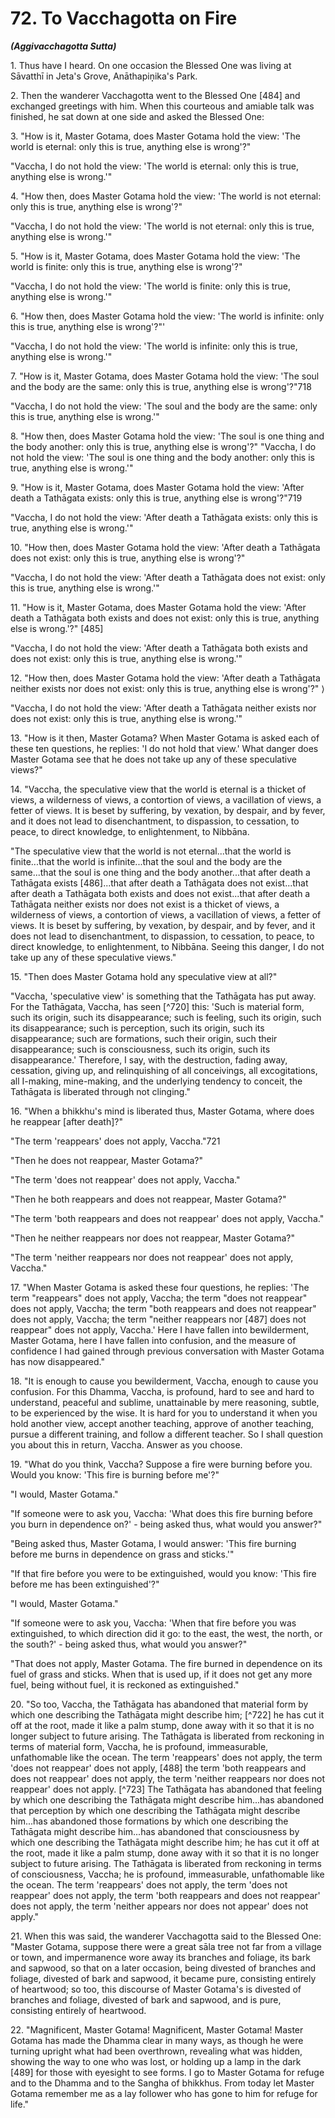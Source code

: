 # 72. To Vacchagotta on Fire
***(Aggivacchagotta Sutta)***

1\. Thus have I heard. On one occasion the Blessed One was living at Sāvatthī in Jeta's Grove, Anāthapiṇ̣ika's Park.

2\. Then the wanderer Vacchagotta went to the Blessed One [484] and exchanged greetings with him. When this courteous and amiable talk was finished, he sat down at one side and asked the Blessed One:

3\. "How is it, Master Gotama, does Master Gotama hold the view: 'The world is eternal: only this is true, anything else is wrong'?"

"Vaccha, I do not hold the view: 'The world is eternal: only this is true, anything else is wrong.'"

4\. "How then, does Master Gotama hold the view: 'The world is not eternal: only this is true, anything else is wrong'?"

"Vaccha, I do not hold the view: 'The world is not eternal: only this is true, anything else is wrong.'"

5\. "How is it, Master Gotama, does Master Gotama hold the view: 'The world is finite: only this is true, anything else is wrong'?"

"Vaccha, I do not hold the view: 'The world is finite: only this is true, anything else is wrong.'"

6\. "How then, does Master Gotama hold the view: 'The world is infinite: only this is true, anything else is wrong'?"'

"Vaccha, I do not hold the view: 'The world is infinite: only this is true, anything else is wrong.'"

7\. "How is it, Master Gotama, does Master Gotama hold the view: 'The soul and the body are the same: only this is true, anything else is wrong'?"718

"Vaccha, I do not hold the view: 'The soul and the body are the same: only this is true, anything else is wrong.'"

8\. "How then, does Master Gotama hold the view: 'The soul is one thing and the body another: only this is true, anything else is wrong'?"
"Vaccha, I do not hold the view: 'The soul is one thing and the body another: only this is true, anything else is wrong.'"

9\. "How is it, Master Gotama, does Master Gotama hold the view: 'After death a Tathāgata exists: only this is true, anything else is wrong'?"719

"Vaccha, I do not hold the view: 'After death a Tathāgata exists: only this is true, anything else is wrong.'"

10\. "How then, does Master Gotama hold the view: 'After death a Tathāgata does not exist: only this is true, anything else is wrong'?"

"Vaccha, I do not hold the view: 'After death a Tathāgata does not exist: only this is true, anything else is wrong.'"

11\. "How is it, Master Gotama, does Master Gotama hold the view: 'After death a Tathāgata both exists and does not exist: only this is true, anything else is wrong.'?" [485]

"Vaccha, I do not hold the view: 'After death a Tathāgata both exists and does not exist: only this is true, anything else is wrong.'"

12\. "How then, does Master Gotama hold the view: 'After death a Tathāgata neither exists nor does not exist: only this is true, anything else is wrong'?" $\rangle$

"Vaccha, I do not hold the view: 'After death a Tathāgata neither exists nor does not exist: only this is true, anything else is wrong.'"

13\. "How is it then, Master Gotama? When Master Gotama is asked each of these ten questions, he replies: 'I do not hold that view.' What danger does Master Gotama see that he does not take up any of these speculative views?"

14\. "Vaccha, the speculative view that the world is eternal is a thicket of views, a wilderness of views, a contortion of views, a vacillation of views, a fetter of views. It is beset by suffering, by vexation, by despair, and by fever, and it does not lead to disenchantment, to dispassion, to cessation, to peace, to direct knowledge, to enlightenment, to Nibbāna.

"The speculative view that the world is not eternal...that the world is finite...that the world is infinite...that the soul and the body are the same...that the soul is one thing and the body another...that after death a Tathāgata exists [486]...that after death a Tathāgata does not exist...that after death a Tathāgata both exists and does not exist...that after death a Tathāgata neither exists nor does not exist is a thicket of views, a wilderness of views, a contortion of views, a vacillation of views, a fetter of
views. It is beset by suffering, by vexation, by despair, and by fever, and it does not lead to disenchantment, to dispassion, to cessation, to peace, to direct knowledge, to enlightenment, to Nibbāna. Seeing this danger, I do not take up any of these speculative views."

15\. "Then does Master Gotama hold any speculative view at all?"

"Vaccha, 'speculative view' is something that the Tathāgata has put away. For the Tathāgata, Vaccha, has seen [^720] this: 'Such is material form, such its origin, such its disappearance; such is feeling, such its origin, such its disappearance; such is perception, such its origin, such its disappearance; such are formations, such their origin, such their disappearance; such is consciousness, such its origin, such its disappearance.' Therefore, I say, with the destruction, fading away, cessation, giving up, and relinquishing of all conceivings, all excogitations, all I-making, mine-making, and the underlying tendency to conceit, the Tathāgata is liberated through not clinging."

16\. "When a bhikkhu's mind is liberated thus, Master Gotama, where does he reappear [after death]?"

"The term 'reappears' does not apply, Vaccha."721

"Then he does not reappear, Master Gotama?"

"The term 'does not reappear' does not apply, Vaccha."

"Then he both reappears and does not reappear, Master Gotama?"

"The term 'both reappears and does not reappear' does not apply, Vaccha."

"Then he neither reappears nor does not reappear, Master Gotama?"

"The term 'neither reappears nor does not reappear' does not apply, Vaccha."

17\. "When Master Gotama is asked these four questions, he replies: 'The term "reappears" does not apply, Vaccha; the term "does not reappear" does not apply, Vaccha; the term "both reappears and does not reappear" does not apply, Vaccha; the term "neither reappears nor [487] does not reappear" does not apply, Vaccha.' Here I have fallen into bewilderment, Master Gotama, here I have fallen into confusion, and the measure of confidence I had gained through previous conversation with Master Gotama has now disappeared."

18\. "It is enough to cause you bewilderment, Vaccha, enough to cause you confusion. For this Dhamma, Vaccha, is profound, hard to see and hard to understand, peaceful and sublime, unattainable by mere reasoning, subtle, to be experienced by the wise. It is hard for you to understand it when you hold another view, accept another teaching, approve of another teaching, pursue a different training, and follow a different teacher. So I shall question you about this in return, Vaccha. Answer as you choose.

19\. "What do you think, Vaccha? Suppose a fire were burning before you. Would you know: 'This fire is burning before me'?"

"I would, Master Gotama."

"If someone were to ask you, Vaccha: 'What does this fire burning before you burn in dependence on?' - being asked thus, what would you answer?"

"Being asked thus, Master Gotama, I would answer: 'This fire burning before me burns in dependence on grass and sticks.'"

"If that fire before you were to be extinguished, would you know: 'This fire before me has been extinguished'?"

"I would, Master Gotama."

"If someone were to ask you, Vaccha: 'When that fire before you was extinguished, to which direction did it go: to the east, the west, the north, or the south?' - being asked thus, what would you answer?"

"That does not apply, Master Gotama. The fire burned in dependence on its fuel of grass and sticks. When that is used up, if it does not get any more fuel, being without fuel, it is reckoned as extinguished."

20\. "So too, Vaccha, the Tathāgata has abandoned that material form by which one describing the Tathāgata might describe him; [^722] he has cut it off at the root, made it like a palm stump, done away with it so that it is no longer subject to future arising. The Tathāgata is liberated from reckoning in terms of material form, Vaccha, he is profound, immeasurable, unfathomable like the ocean. The term 'reappears' does not apply, the term 'does not reappear' does not apply, [488] the term 'both reappears and does not reappear' does not apply, the term 'neither reappears nor does not reappear' does not apply. [^723] The Tathāgata has abandoned that feeling by which one describing the Tathāgata might describe him...has abandoned that perception by which
one describing the Tathāgata might describe him...has abandoned those formations by which one describing the Tathāgata might describe him...has abandoned that consciousness by which one describing the Tathāgata might describe him; he has cut it off at the root, made it like a palm stump, done away with it so that it is no longer subject to future arising. The Tathāgata is liberated from reckoning in terms of consciousness, Vaccha; he is profound, immeasurable, unfathomable like the ocean. The term 'reappears' does not apply, the term 'does not reappear' does not apply, the term 'both reappears and does not reappear' does not apply, the term 'neither appears nor does not appear' does not apply."

21\. When this was said, the wanderer Vacchagotta said to the Blessed One: "Master Gotama, suppose there were a great sāla tree not far from a village or town, and impermanence wore away its branches and foliage, its bark and sapwood, so that on a later occasion, being divested of branches and foliage, divested of bark and sapwood, it became pure, consisting entirely of heartwood; so too, this discourse of Master Gotama's is divested of branches and foliage, divested of bark and sapwood, and is pure, consisting entirely of heartwood.

22\. "Magnificent, Master Gotama! Magnificent, Master Gotama! Master Gotama has made the Dhamma clear in many ways, as though he were turning upright what had been overthrown, revealing what was hidden, showing the way to one who was lost, or holding up a lamp in the dark [489] for those with eyesight to see forms. I go to Master Gotama for refuge and to the Dhamma and to the Sangha of bhikkhus. From today let Master Gotama remember me as a lay follower who has gone to him for refuge for life."